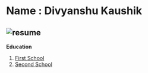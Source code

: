 Name : Divyanshu Kaushik
===
![resume](https://user-images.githubusercontent.com/102215779/168556049-c7ffb795-d57b-4c47-985b-9f49b6a1993c.jpg)
---
**Education**

1. [First School](http://www.thelearningpoint.net/home/school-listings/cbse-20/TECHNO-MISSION-INTERNATIONAL-SCHOOL-JAGATPUR-330331)
2. [Second School](https://indiapl.com/andhra/sri-chaitanya-junior-college-454594)
